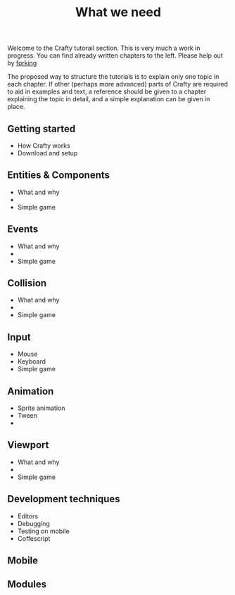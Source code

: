 ﻿---
layout: tutorial
title: What we need
---

Welcome to the Crafty tutorail section. This is very much a work in progress. You can find already written chapters to the left. Please help out by [forking](https://github.com/craftyjs/craftyjs.github.com)


The proposed way to structure the tutorials is to explain only one topic in each chapter. If other (perhaps more advanced) parts of Crafty are required to aid in examples and text, a reference should be given to a chapter explaining the topic in detail, and a simple explanation can be given in place.

## Getting started

* How Crafty works
* Download and setup

## Entities & Components

* What and why
*
* Simple game

## Events

* What and why
*
* Simple game

## Collision

* What and why
*
* Simple game

## Input

* Mouse
* Keyboard
* Simple game

## Animation

* Sprite animation
* Tween
*

## Viewport

* What and why
*
* Simple game

## Development techniques

* Editors
* Debugging
* Testing on mobile
* Coffescript

## Mobile

## Modules